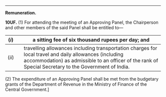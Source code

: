 ****  
  
**Remuneration.**

**10UF.** (1) For attending the meeting of an Approving Panel, the Chairperson and other members of the said Panel shall be entitled to—

(_i_)|  |  a sitting fee of six thousand rupees per day; and  
---|---|---  
(_ii_)|  |  travelling allowances including transportation charges for local travel and daily allowances (including accommodation) as admissible to an officer of the rank of Special Secretary to the Government of India.  
  
(2) The expenditure of an Approving Panel shall be met from the budgetary grants of the Department of Revenue in the Ministry of Finance of the Central Government.]